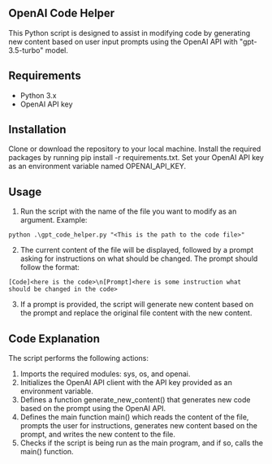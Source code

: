 ## OpenAI Code Helper
This Python script is designed to assist in modifying code by generating new content based on user input prompts using the OpenAI API with "gpt-3.5-turbo" model.

## Requirements
- Python 3.x
- OpenAI API key
## Installation
Clone or download the repository to your local machine.
Install the required packages by running pip install -r requirements.txt.
Set your OpenAI API key as an environment variable named OPENAI_API_KEY.
## Usage
1. Run the script with the name of the file you want to modify as an argument. Example: 
```
python .\gpt_code_helper.py "<This is the path to the code file>"
```
2. The current content of the file will be displayed, followed by a prompt asking for instructions on what should be changed. 
The prompt should follow the format: 
```
[Code]<here is the code>\n[Prompt]<here is some instruction what should be changed in the code>
```
3. If a prompt is provided, the script will generate new content based on the prompt and replace the original file content with the new content.
## Code Explanation
The script performs the following actions:

1. Imports the required modules: sys, os, and openai.
2. Initializes the OpenAI API client with the API key provided as an environment variable.
3. Defines a function generate_new_content() that generates new code based on the prompt using the OpenAI API.
4. Defines the main function main() which reads the content of the file, prompts the user for instructions, generates new content based on the prompt, and writes the new content to the file.
5. Checks if the script is being run as the main program, and if so, calls the main() function.
